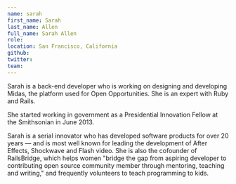 ```yaml
---
name: sarah
first_name: Sarah
last_name: Allen
full_name: Sarah Allen
role:
location: San Francisco, California
github:
twitter:
team:
---
```


Sarah is a back-end developer who is working on designing and developing Midas, the platform used for Open Opportunities. She is an expert with Ruby and Rails.

She started working in government as a Presidential Innovation Fellow at the Smithsonian in June 2013.

Sarah is a serial innovator who has developed software products for over 20 years — and is most well known for leading the development of After Effects, Shockwave and Flash video. She is also the cofounder of RailsBridge, which helps women "bridge the gap from aspiring developer to contributing open source community member through mentoring, teaching and writing," and frequently volunteers to teach programming to kids.
